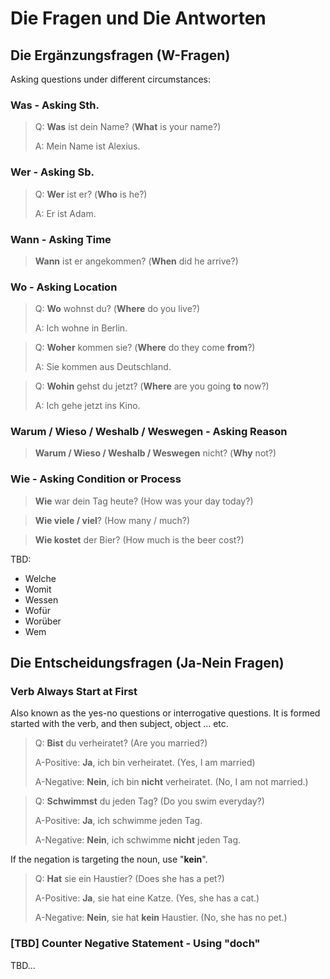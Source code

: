 # Die Fragen und Die Antworten

## Die Ergänzungsfragen \(W-Fragen\)

Asking questions under different circumstances:

### Was - Asking Sth.

> Q: **Was** ist dein Name? \(**What** is your name?\)
>
> A: Mein Name ist Alexius.

### Wer - Asking Sb.

> Q: **Wer** ist er? \(**Who** is he?\)
>
> A: Er ist Adam.

### Wann - Asking Time

> **Wann** ist er angekommen? \(**When** did he arrive?\)

### **Wo - Asking Location**

> Q: **Wo** wohnst du? \(**Where** do you live?\)
>
> A: Ich wohne in Berlin.

> Q: **Woher** kommen sie? \(**Where** do they come **from**?\)
>
> A: Sie kommen aus Deutschland.

> Q: **Wohin** gehst du jetzt? \(**Where** are you going **to** now?\) 
>
> A: Ich gehe jetzt ins Kino.

### Warum / Wieso / Weshalb / Weswegen - Asking Reason

> **Warum / Wieso / Weshalb / Weswegen** nicht? \(**Why** not?\)

### Wie - Asking Condition or Process

> **Wie** war dein Tag heute? \(How was your day today?\)

> **Wie viele / viel**? \(How many / much?\)

> **Wie kostet** der Bier? \(How much is the beer cost?\)

TBD:

* Welche
* Womit
* Wessen
* Wofür
* Worüber
* Wem

## Die Entscheidungsfragen \(Ja-Nein Fragen\)

### Verb Always Start at First

Also known as the yes-no questions or interrogative questions. It is formed started with the verb, and then subject, object ... etc.

> Q: **Bist** du verheiratet? \(Are you married?\)
>
> A-Positive: **Ja**, ich bin verheiratet. \(Yes, I am married\)
>
> A-Negative: **Nein**, ich bin **nicht** verheiratet. \(No, I am not married.\)

> Q: **Schwimmst** du jeden Tag? \(Do you swim everyday?\)
>
> A-Positive: **Ja**, ich schwimme jeden Tag.
>
> A-Negative: **Nein**, ich schwimme **nicht** jeden Tag.

If the negation is targeting the noun, use "**kein**".

> Q: **Hat** sie ein Haustier? \(Does she has a pet?\)
>
> A-Positive: **Ja**, sie hat eine Katze. \(Yes, she has a cat.\)
>
> A-Negative: **Nein**, sie hat **kein** Haustier. \(No, she has no pet.\)

### \[TBD\] Counter Negative Statement - Using "doch"

TBD...

